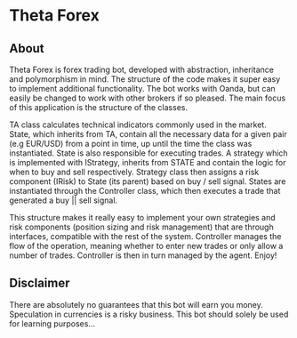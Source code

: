 # Theta Forex
## About
Theta Forex is forex trading bot, developed with abstraction, inheritance and polymorphism in mind. The structure of the code makes it super easy to implement additional functionality. The bot works with Oanda, but can easily be changed to work with other brokers if so pleased. The main focus of this application is the structure of the classes.

TA class calculates technical indicators commonly used in the market. State, which inherits from TA, contain all the necessary data for a given pair (e.g EUR/USD) from a point in time, up until the time the class was instantiated. State is also responsible for executing trades. A strategy which is implemented with IStrategy, inherits from STATE and contain the logic for when to buy and sell respectively. Strategy class then assigns a risk component (IRisk) to State (its parent) based on buy / sell signal. States are instantiated through the Controller class, which then executes a trade that generated a buy || sell signal.

This structure makes it really easy to implement your own strategies and risk components (position sizing and risk management) that are through interfaces, compatible with the rest of the system. Controller manages the flow of the operation, meaning whether to enter new trades or only allow a number of trades. Controller is then in turn managed by the agent. Enjoy!


## Disclaimer
There are absolutely no guarantees that this bot will earn you money. Speculation in currencies is a risky business. This bot should solely be used for learning purposes...
